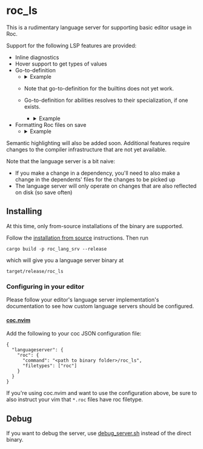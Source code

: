 # roc_ls

This is a rudimentary language server for supporting basic editor usage in Roc.

Support for the following LSP features are provided:




- Inline diagnostics
- Hover support to get types of values
- Go-to-definition
  - <details><summary>Example</summary>

    https://github.com/ayazhafiz/roc/assets/20735482/23a57d06-5b70-46f2-b0c4-5836eaec669b

    </details>
  - Note that go-to-definition for the builtins does not yet work.
  - Go-to-definition for abilities resolves to their specialization, if one exists.
    - <details><summary>Example</summary>

      https://github.com/ayazhafiz/roc/assets/20735482/1ba98bf9-518b-4c47-b606-a6ce6767566f

      </details>
- Formatting Roc files on save
  - <details><summary>Example</summary>

    https://github.com/ayazhafiz/roc/assets/20735482/fbbe4bc1-64af-4c7d-b633-d7761906df11

    </details>

Semantic highlighting will also be added soon. Additional features require
changes to the compiler infrastructure that are not yet available.

Note that the language server is a bit naive:
- If you make a change in a dependency, you'll need to also make a change in
    the dependents' files for the changes to be picked up
- The language server will only operate on changes that are also reflected on
    disk (so save often)

## Installing

At this time, only from-source installations of the binary are supported.

Follow the [installation from source](https://github.com/roc-lang/roc/tree/main/getting_started#installation) instructions. Then run

```
cargo build -p roc_lang_srv --release
```

which will give you a language server binary at

```
target/release/roc_ls
```

### Configuring in your editor

Please follow your editor's language server implementation's documentation to see how custom language servers should be configured.

#### [coc.nvim](https://github.com/neoclide/coc.nvim)

Add the following to your coc JSON configuration file:

```
{
  "languageserver": {
    "roc": {
      "command": "<path to binary folder>/roc_ls",
      "filetypes": ["roc"]
    }
  }
}
```

If you're using coc.nvim and want to use the configuration above, be sure to also instruct your vim that `*.roc` files have roc filetype.

## Debug

If you want to debug the server, use [debug_server.sh](./debug_server.sh)
instead of the direct binary.
